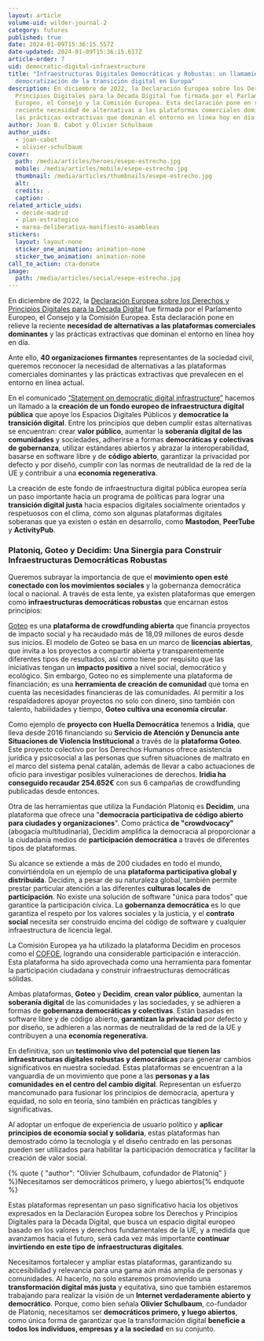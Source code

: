 ```yaml
---
layout: article
volume-uid: wilder-journal-2
category: futures
published: true
date: 2024-01-09T15:36:15.557Z
date-updated: 2024-01-09T15:36:15.617Z
article-order: 7
uid: democratic-digital-infraestructure
title: "Infraestructuras Digitales Democráticas y Robustas: un llamamiento a la
  democratización de la transición digital en Europa"
description: En diciembre de 2022, la Declaración Europea sobre los Derechos y
  Principios Digitales para la Década Digital fue firmada por el Parlamento
  Europeo, el Consejo y la Comisión Europea. Esta declaración pone en relieve la
  reciente necesidad de alternativas a las plataformas comerciales dominantes y
  las prácticas extractivas que dominan el entorno en línea hoy en día.
author: Joan B. Cabot y Olivier Schulbaum
author_uids:
  - joan-cabot
  - olivier-schulbaum
cover:
  path: /media/articles/heroes/esepe-estrecho.jpg
  mobile: /media/articles/mobile/esepe-estrecho.jpg
  thumbnail: /media/articles/thumbnails/esepe-estrecho.jpg
  alt: .
  credits: .
  caption: .
related_article_uids:
  - decide-madrid
  - plan-estrategico
  - marea-deliberativa-manifiesto-asambleas
stickers:
  layout: layout-none
  sticker_one_animation: animation-none
  sticker_two_animation: animation-none
call_to_action: cta-donate
image:
  path: /media/articles/social/esepe-estrecho.jpg
---
```

En diciembre de 2022, la [Declaración Europea sobre los Derechos y Principios Digitales para la Década Digital](https://digital-strategy.ec.europa.eu/en/library/european-declaration-digital-rights-and-principles) fue firmada por el Parlamento Europeo, el Consejo y la Comisión Europea. Esta declaración pone en relieve la reciente **necesidad de alternativas a las plataformas comerciales dominantes** y las prácticas extractivas que dominan el entorno en línea hoy en día. 

Ante ello, **40 organizaciones firmantes** representantes de la sociedad civil, queremos reconocer la necesidad de alternativas a las plataformas comerciales dominantes y las prácticas extractivas que prevalecen en el entorno en línea actual. 

En el comunicado [“Statement on democratic digital infrastructure”](https://shared-digital.eu/statement/) hacemos un llamado a la **creación de un fondo europeo de infraestructura digital pública** que apoye los Espacios Digitales Públicos y **democratice la transición digital**. Entre los principios que deben cumplir estas alternativas se encuentran: crear **valor público**, aumentar la **soberanía digital de las comunidades** y sociedades, adherirse a formas **democráticas y colectivas de gobernanza**, utilizar estándares abiertos y abrazar la interoperabilidad, basarse en software libre y de **código abierto**, garantizar la privacidad por defecto y por diseñó, cumplir con las normas de neutralidad de la red de la UE y contribuir a una **economía regenerativa**.

La creación de este fondo de infraestructura digital pública europea sería un paso importante hacia un programa de políticas para lograr una **transición digital justa** hacia espacios digitales socialmente orientados y respetuosos con el clima, como son algunas plataformas digitales soberanas que ya existen o están en desarrollo, como **Mastodon**, **PeerTube** y **ActivityPub**.

### **Platoniq, Goteo y Decidim: Una Sinergia para Construir Infraestructuras Democráticas Robustas**

Queremos subrayar la importancia de que el **movimiento open esté conectado con los movimientos sociales** y la gobernanza democrática local o nacional. A través de esta lente, ya existen plataformas que emergen como **infraestructuras democráticas robustas** que encarnan estos principios:

[Goteo](https://www.goteo.org/) es una **plataforma de crowdfunding abierta** que financia proyectos de impacto social y ha recaudado más de 18,09 millones de euros desde sus inicios. El modelo de Goteo se basa en un marco de **licencias abiertas**, que invita a los proyectos a compartir abierta y transparentemente diferentes tipos de resultados, así como tiene por requisito que las iniciativas tengan un **impacto positivo** a nivel social, democrático y ecológico. Sin embargo, Goteo no es simplemente una plataforma de financiación; es una **herramienta de creación de comunidad** que toma en cuenta las necesidades financieras de las comunidades. Al permitir a los respaldadores apoyar proyectos no solo con dinero, sino también con talento, habilidades y tiempo, **Goteo cultiva una economía circular**. 

Como ejemplo de **proyecto con** **Huella Democrática** tenemos a **Iridia**, que lleva desde 2016 financiando su **Servicio de Atención y Denuncia ante Situaciones de Violencia Institucional** a través de la **plataforma Goteo**. Este proyecto colectivo por los Derechos Humanos ofrece asistencia jurídica y psicosocial a las personas que sufren situaciones de maltrato en el marco del sistema penal catalán, además de llevar a cabo actuaciones de oficio para investigar posibles vulneraciones de derechos. **Iridia ha conseguido recaudar 254.652€** con sus 6 campañas de crowdfunding publicadas desde entonces.

Otra de las herramientas que utiliza la Fundación Platoniq es **Decidim**, una plataforma que ofrece una "**democracia participativa de código abierto para ciudades y organizaciones**". Como práctica **de "crowdvocacy"** (abogacía multitudinaria), Decidim amplifica la democracia al proporcionar a la ciudadanía medios de **participación democrática** a través de diferentes tipos de plataformas. 

Su alcance se extiende a más de 200 ciudades en todo el mundo, convirtiéndola en un ejemplo de una **plataforma participativa global y distribuida**. Decidim, a pesar de su naturaleza global, también permite prestar particular atención a las diferentes **culturas locales de participación**. No existe una solución de software "única para todos" que garantice la participación cívica. La **gobernanza democrática** es lo que garantiza el respeto por los valores sociales y la justicia, y el **contrato social** necesita ser construido encima del código de software y cualquier infraestructura de licencia legal. 

La Comisión Europea ya ha utilizado la plataforma Decidim en procesos como el [COFOE](https://futureu.europa.eu/en/.), logrando una considerable participación e interacción. Esta plataforma ha sido aprovechada como una herramienta para fomentar la participación ciudadana y construir infraestructuras democráticas sólidas. 

Ambas plataformas, **Goteo** y **Decidim**, **crean valor público**, aumentan la **soberanía digital** de las comunidades y las sociedades, y se adhieren a formas de **gobernanza democráticas y colectivas**. Están basadas en software libre y de código abierto, **garantizan la privacidad** por defecto y por diseño, se adhieren a las normas de neutralidad de la red de la UE y contribuyen a una **economía regenerativa**.

En definitiva, son un **testimonio vivo del potencial que tienen las infraestructuras digitales robustas y democráticas** para generar cambios significativos en nuestra sociedad. Estas plataformas se encuentran a la vanguardia de un movimiento que pone a las **personas y a las comunidades en el centro del cambio digital**. Representan un esfuerzo mancomunado para fusionar los principios de democracia, apertura y equidad, no solo en teoría, sino también en prácticas tangibles y significativas.

Al adoptar un enfoque de experiencia de usuario político y **aplicar principios de economía social y solidaria**, estas plataformas han demostrado cómo la tecnología y el diseño centrado en las personas pueden ser utilizados para habilitar la participación democrática y facilitar la creación de valor social. 

{% quote { "author": "Olivier Schulbaum, cofundador de Platoniq" } %}Necesitamos ser democráticos primero, y luego abiertos{% endquote %}

Estas plataformas representan un paso significativo hacia los objetivos expresados en la Declaración Europea sobre los Derechos y Principios Digitales para la Década Digital, que busca un espacio digital europeo basado en los valores y derechos fundamentales de la UE, y a medida que avanzamos hacia el futuro, será cada vez más importante **continuar invirtiendo en este tipo de infraestructuras digitales**. 

Necesitamos fortalecer y ampliar estas plataformas, garantizando su accesibilidad y relevancia para una gama aún más amplia de personas y comunidades. Al hacerlo, no solo estaremos promoviendo una **transformación digital más justa** y equitativa, sino que también estaremos trabajando para realizar la visión de un **Internet verdaderamente abierto y democrático**. Porque, como bien señala **Olivier Schulbaum**, co-fundador de Platoniq, necesitamos ser **democráticos primero, y luego abiertos**, como única forma de garantizar que la transformación digital **beneficie a todos los individuos, empresas y a la sociedad** en su conjunto.
